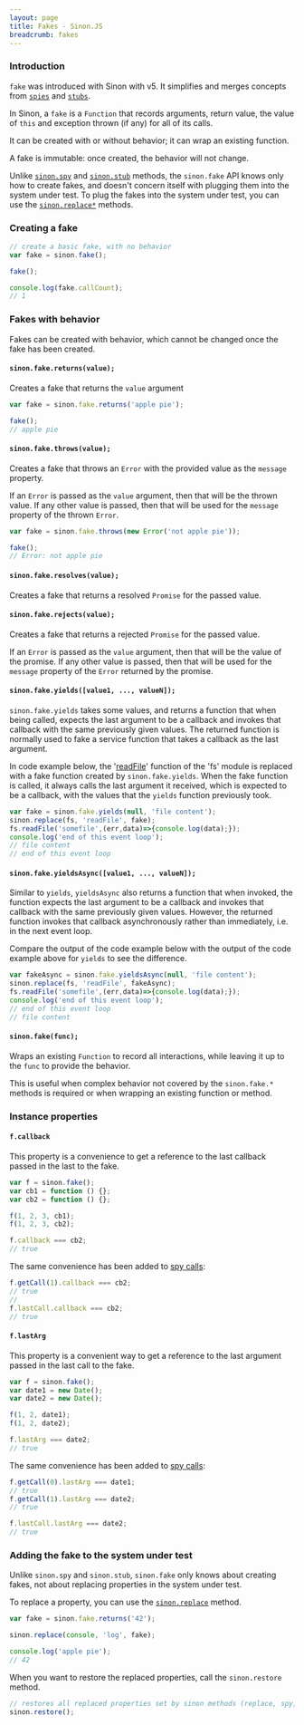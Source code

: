 ```yaml
---
layout: page
title: Fakes - Sinon.JS
breadcrumb: fakes
---
```


### Introduction

`fake` was introduced with Sinon with v5. It simplifies and merges concepts from [`spies`][spies] and [`stubs`][stubs].

In Sinon, a `fake` is a `Function` that records arguments, return value, the value of `this` and exception thrown (if any) for all of its calls.

It can be created with or without behavior; it can wrap an existing function.

A fake is immutable: once created, the behavior will not change.

Unlike [`sinon.spy`][spies] and [`sinon.stub`][stubs] methods, the `sinon.fake` API knows only how to create fakes, and doesn't concern itself with plugging them into the system under test. To plug the fakes into the system under test, you can use the [`sinon.replace*`](../sandbox#sandboxreplaceobject-property-replacement) methods.


### Creating a fake

```js
// create a basic fake, with no behavior
var fake = sinon.fake();

fake();

console.log(fake.callCount);
// 1
```

### Fakes with behavior

Fakes can be created with behavior, which cannot be changed once the fake has been created.

#### `sinon.fake.returns(value);`

Creates a fake that returns the `value` argument

```js
var fake = sinon.fake.returns('apple pie');

fake();
// apple pie
```

#### `sinon.fake.throws(value);`

Creates a fake that throws an `Error` with the provided value as the `message` property.

If an `Error` is passed as the `value` argument, then that will be the thrown value. If any other value is passed, then that will be used for the `message` property of the thrown `Error`.

```js
var fake = sinon.fake.throws(new Error('not apple pie'));

fake();
// Error: not apple pie
```

#### `sinon.fake.resolves(value);`

Creates a fake that returns a resolved `Promise` for the passed value.

#### `sinon.fake.rejects(value);`

Creates a fake that returns a rejected `Promise` for the passed value.

If an `Error` is passed as the `value` argument, then that will be the value of the promise. If any other value is passed, then that will be used for the `message` property of the `Error` returned by the promise.

#### `sinon.fake.yields([value1, ..., valueN]);`

`sinon.fake.yields` takes some values, and returns a function that when being called, expects the last argument to be a callback and invokes that callback with the same previously given values. The returned function is normally used to fake a service function that takes a callback as the last argument.

 In code example below, the '[readFile](https://nodejs.org/api/fs.html#fs_fs_readfile_path_options_callback)' function of the 'fs' module is replaced with a fake function created by `sinon.fake.yields`. When the fake function is called, it always calls the last argument it received, which is expected to be a callback, with the values that the `yields` function previously took.

```js
var fake = sinon.fake.yields(null, 'file content');
sinon.replace(fs, 'readFile', fake);
fs.readFile('somefile',(err,data)=>{console.log(data);});
console.log('end of this event loop');
// file content
// end of this event loop
```
#### `sinon.fake.yieldsAsync([value1, ..., valueN]);`

Similar to `yields`, `yieldsAsync` also returns a function that when invoked, the function expects the last argument to be a callback and invokes that callback with the same previously given values. However, the returned function invokes that callback asynchronously rather than immediately, i.e. in the next event loop.

Compare the output of the code example below with the output of the code example above for `yields` to see the difference.

```js
var fakeAsync = sinon.fake.yieldsAsync(null, 'file content');
sinon.replace(fs, 'readFile', fakeAsync);
fs.readFile('somefile',(err,data)=>{console.log(data);});
console.log('end of this event loop');
// end of this event loop
// file content
```

#### `sinon.fake(func);`

Wraps an existing `Function` to record all interactions, while leaving it up to the `func` to provide the behavior.

This is useful when complex behavior not covered by the `sinon.fake.*` methods is required or when wrapping an existing function or method.

### Instance properties

#### `f.callback`

This property is a convenience to get a reference to the last callback passed in the last to the fake.

```js
var f = sinon.fake();
var cb1 = function () {};
var cb2 = function () {};

f(1, 2, 3, cb1);
f(1, 2, 3, cb2);

f.callback === cb2;
// true
```

The same convenience has been added to [spy calls](../spy-call):

```js
f.getCall(1).callback === cb2;
// true
//
f.lastCall.callback === cb2;
// true
```

#### `f.lastArg`

This property is a convenient way to get a reference to the last argument passed in the last call to the fake.

```js
var f = sinon.fake();
var date1 = new Date();
var date2 = new Date();

f(1, 2, date1);
f(1, 2, date2);

f.lastArg === date2;
// true
```

The same convenience has been added to [spy calls](../spy-call):

```js
f.getCall(0).lastArg === date1;
// true
f.getCall(1).lastArg === date2;
// true

f.lastCall.lastArg === date2;
// true
```


### Adding the fake to the system under test

Unlike `sinon.spy` and `sinon.stub`, `sinon.fake` only knows about creating fakes, not about replacing properties in the system under test.

To replace a property, you can use the [`sinon.replace`](../sandbox/#sandboxreplaceobject-property-replacement) method.

```js
var fake = sinon.fake.returns('42');

sinon.replace(console, 'log', fake);

console.log('apple pie');
// 42
```

When you want to restore the replaced properties, call the `sinon.restore` method.

```js
// restores all replaced properties set by sinon methods (replace, spy, stub)
sinon.restore();
```

[spies]: ../spies
[stubs]: ../stubs
